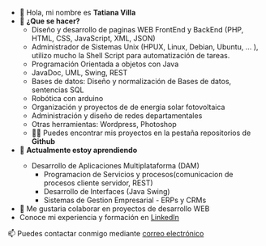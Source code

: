 <ul>
      <li> 👋 Hola, mi nombre es <b>Tatiana Villa</b>
      <li> 👀 <b>¿Que se hacer?</b>
      <ul>
            <li> Diseño y desarrollo de paginas WEB FrontEnd y BackEnd (PHP, HTML, CSS, JavaScript, XML, JSON)</li>
            <li> Administrador de Sistemas Unix (HPUX, Linux, Debian, Ubuntu, ... ), utilizo mucho la Shell Script para automatización de tareas.</li>
            <li> Programación Orientada a objetos con Java </li>
            <li> JavaDoc, UML, Swing, REST</li>
            <li> Bases de datos: Diseño y normalización de Bases de datos, sentencias SQL</li>
            <li> Robótica con arduino </li>
            <li> Organización y proyectos de de energia solar fotovoltaica</li>
            <li> Administración y diseño de redes departamentales</li>
            <li> Otras herramientas: Wordpress, Photoshop</li> 
            <li> 👨‍💻 Puedes encontrar mis proyectos en la pestaña repositorios de <b>Github</b> </li>
      </ul>
      <li> 🌱 <b>Actualmente estoy aprendiendo </b> </li>
            <ul>
                   <li> Desarrollo de Aplicaciones Multiplataforma (DAM)
                        <ul>
                              <li>Programacion de Servicios y procesos(comunicacion de procesos cliente servidor, REST)</li>
                              <li>Desarrollo de Interfaces (Java Swing)</li>
                              <li>Sistemas de Gestion Empresarial - ERPs y CRMs</li>
                        </ul>
                  </li>
            </ul>
      <li> 💞️ Me gustaria colaborar en proyectos de desarrollo WEB </li>
      <li>  Conoce mi experiencia y formación en <a href="https://www.linkedin.com/in/tatvil/">LinkedIn</a> </li>
</ul>
<p>📫 Puedes contactar conmigo mediante <a href="mailto:tatiana@tecnologia-facil.es">correo electrónico</a></p>

 

